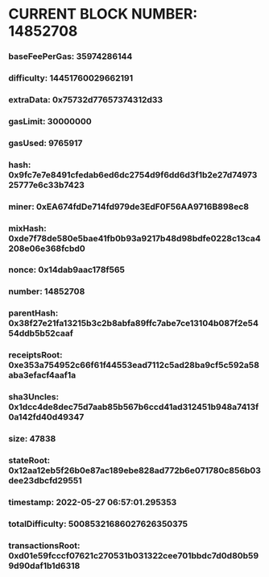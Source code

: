 # CURRENT BLOCK NUMBER: 14852708

### baseFeePerGas: 35974286144
### difficulty: 14451760029662191
### extraData: 0x75732d77657374312d33
### gasLimit: 30000000
### gasUsed: 9765917
### hash: 0x9fc7e7e8491cfedab6ed6dc2754d9f6dd6d3f1b2e27d7497325777e6c33b7423
### miner: 0xEA674fdDe714fd979de3EdF0F56AA9716B898ec8
### mixHash: 0xde7f78de580e5bae41fb0b93a9217b48d98bdfe0228c13ca4208e06e368fcbd0
### nonce: 0x14dab9aac178f565
### number: 14852708
### parentHash: 0x38f27e21fa13215b3c2b8abfa89ffc7abe7ce13104b087f2e5454ddb5b52caaf
### receiptsRoot: 0xe353a754952c66f61f44553ead7112c5ad28ba9cf5c592a58aba3efacf4aaf1a
### sha3Uncles: 0x1dcc4de8dec75d7aab85b567b6ccd41ad312451b948a7413f0a142fd40d49347
### size: 47838
### stateRoot: 0x12aa12eb5f26b0e87ac189ebe828ad772b6e071780c856b03dee23dbcfd29551
### timestamp: 2022-05-27 06:57:01.295353
### totalDifficulty: 50085321686027626350375
### transactionsRoot: 0xd01e59fcccf07621c270531b031322cee701bbdc7d0d80b599d90daf1b1d6318
